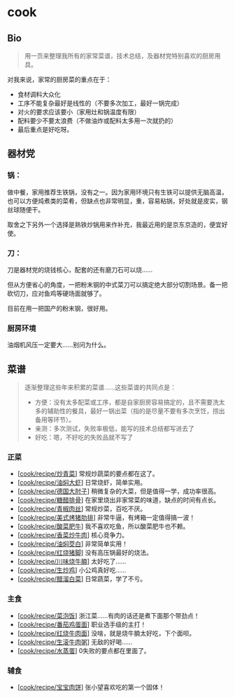 # cook

## Bio

> 用一页来整理我所有的家常菜谱，技术总结，及器材党特别喜欢的厨房用具。

对我来说，家常的厨房菜的重点在于：

- 食材调料大众化
- 工序不能复杂最好是线性的（不要多次加工，最好一锅完成）
- 对火的要求应该要小（家用灶和锅温度有限）
- 配料要少不要太浪费（不做油炸或配料太多用一次就扔的）
- 最后重点是好吃呀。

## 器材党

### **锅**：

做中餐，家用推荐生铁锅，没有之一。因为家用环境只有生铁可以提供无脑高温，也可以方便炖煮类的菜肴，但缺点也非常明显，重，容易粘锅，好处就是皮实，钢丝球随便干。

取舍之下另外一个选择是熟铁炒锅用来作补充，我最近用的是京东京造的，便宜好使。

### **刀**：

刀是器材党的烧钱核心，配套的还有磨刀石可以烧……

但从方便省心的角度，一把粉末钢的中式菜刀可以搞定绝大部分切割场景。备一把砍切刀，应对鱼鸡等硬场面就够了。

目前在用一把国产的粉末钢，很好用。

### 厨房环境

油烟机风压一定要大……别问为什么。

## 菜谱

> 逐渐整理这些年来积累的菜谱……这些菜谱的共同点是：
> 
> - 方便：没有太多配菜或工序，都是自家厨房容易搞定的，且不需要洗太多的辅助性的餐具，最好一锅出菜（指的是尽量不要有多次烹饪，捞出备用等环节）。
> - 亲测：多次测试，失败率极低，能写的技术总结都写进去了
> - 好吃：嗯，不好吃的失败品就不写了

### 正菜

- [[cook/recipe/炒青菜]] 常规炒蔬菜的要点都在这了。
- [[cook/recipe/油焖大虾]] 日常烧虾，简单实用。
- [[cook/recipe/德国大肘子]] 稍微复杂的大菜，但是值得一学，成功率很高。
- [[cook/recipe/糖醋排骨]] 在家里烧出非家常菜的味道，缺点的时间有点长。
- [[cook/recipe/青椒肉丝]] 常规炒菜，百吃不厌。
- [[cook/recipe/美式烤猪肋排]] 非常牛逼，有烤箱一定值得搞一波！
- [[cook/recipe/酸菜肥牛]] 我不喜欢吃鱼，所以酸菜肥牛也不赖。
- [[cook/recipe/香菜炒牛肉]] 核心竞争力。
- [[cook/recipe/油焖茭白]] 非常简单实用！
- [[cook/recipe/红烧猪脚]] 没有高压锅最好的烧法。
- [[cook/recipe/川味烧牛腩]] 太好吃了……
- [[cook/recipe/生炒鸡]] 小公鸡真好吃……
- [[cook/recipe/醋溜白菜]] 日常蔬菜，学了不亏。

### 主食

- [[cook/recipe/菜泡饭]] 浙江菜……有肉的话还是煮下面那个带劲点！
- [[cook/recipe/番茄鸡蛋面]] 职业选手级的主打！
- [[cook/recipe/红烧牛肉面]] 没啥，就是烧牛腩太好吃，下个面呗。
- [[cook/recipe/生滚牛肉粥]] 无敌的好喝……
- [[cook/recipe/水蒸蛋]] 0失败的要点都在里面了。

### 辅食

- [[cook/recipe/宝宝肉饼]] 张小望喜欢吃的第一个固体！


[//begin]: # "Autogenerated link references for markdown compatibility"
[cook/recipe/炒青菜]: cook/recipe/炒青菜 "炒青菜"
[cook/recipe/油焖大虾]: cook/recipe/油焖大虾 "油焖大虾"
[cook/recipe/德国大肘子]: cook/recipe/德国大肘子 "德国大肘子"
[cook/recipe/糖醋排骨]: cook/recipe/糖醋排骨 "糖醋排骨"
[cook/recipe/青椒肉丝]: cook/recipe/青椒肉丝 "青椒肉丝"
[cook/recipe/美式烤猪肋排]: cook/recipe/美式烤猪肋排 "美式烤猪肋排"
[cook/recipe/酸菜肥牛]: cook/recipe/酸菜肥牛 "酸菜肥牛"
[cook/recipe/香菜炒牛肉]: cook/recipe/香菜炒牛肉 "香菜炒牛肉"
[cook/recipe/油焖茭白]: cook/recipe/油焖茭白 "油焖茭白"
[cook/recipe/红烧猪脚]: cook/recipe/红烧猪脚 "红烧猪脚"
[cook/recipe/川味烧牛腩]: cook/recipe/川味烧牛腩 "川味烧牛腩"
[cook/recipe/生炒鸡]: cook/recipe/生炒鸡 "生炒鸡"
[cook/recipe/醋溜白菜]: cook/recipe/醋溜白菜 "醋溜白菜"
[cook/recipe/菜泡饭]: cook/recipe/菜泡饭 "菜泡饭"
[cook/recipe/番茄鸡蛋面]: cook/recipe/番茄鸡蛋面 "番茄鸡蛋面"
[cook/recipe/红烧牛肉面]: cook/recipe/红烧牛肉面 "红烧牛肉面"
[cook/recipe/生滚牛肉粥]: cook/recipe/生滚牛肉粥 "生滚牛肉粥"
[cook/recipe/水蒸蛋]: cook/recipe/水蒸蛋 "水蒸蛋"
[cook/recipe/宝宝肉饼]: cook/recipe/宝宝肉饼 "宝宝肉饼"
[//end]: # "Autogenerated link references"